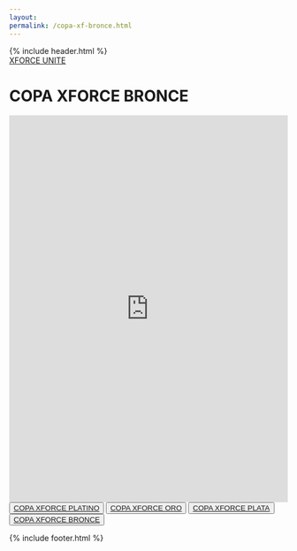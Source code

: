 ```yaml
---
layout: 
permalink: /copa-xf-bronce.html
---
```

<html lang="{{ page.lang | default: site.lang | default: " en " }}">
{% include header.html %}

<body class="gray">
<nav class="navbar">
  <div class="container">
    <a class="navbar-brand text-white" href="">XFORCE UNITE</a>
  </div>
</nav>
<div class="container mt-2">
  <h1 class="text-white">COPA XFORCE BRONCE</h1>
 <iframe src="https://brackethq.com/b/5z60b/embed/?zoom=0" width="100%" height="700" frameborder="0"></iframe>
 <button type="button" class="btn btn-dark"><a class="text-white" href="/copa-xf-platino">COPA XFORCE PLATINO</a></button>
 <button type="button" class="btn btn-dark"><a class="text-white" href="/copa-xf-oro">COPA XFORCE ORO</a></button>
 <button type="button" class="btn btn-dark"><a class="text-white" href="/copa-xf-plata">COPA XFORCE PLATA</a></button>
<button type="button" class="btn btn-dark"><a class="text-white" href="/copa-xf-bronce">COPA XFORCE BRONCE</a></button>
</div>



{% include footer.html %}
</body>
</html>